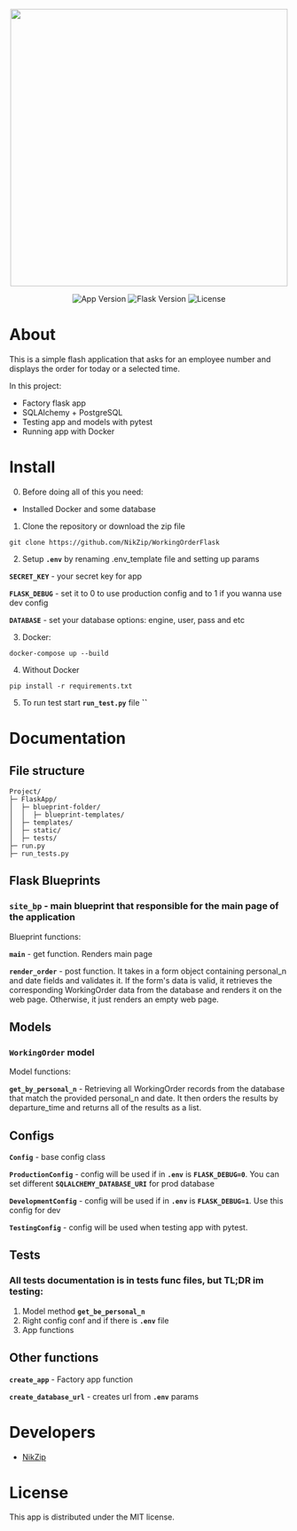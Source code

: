 <p align="center">
      <img src="https://res.cloudinary.com/practicaldev/image/fetch/s--ukvXO23M--/c_imagga_scale,f_auto,fl_progressive,h_420,q_auto,w_1000/https://dev-to-uploads.s3.amazonaws.com/uploads/articles/9o96xdyd1m0arnk1gq9k.png" width="500">
</p>

<p align="center">
   <img src="https://img.shields.io/badge/App%20Version-v1.0-red" alt="App Version">
   <img src="https://img.shields.io/badge/Flask%20Version-2.2-red" alt="Flask Version">
   <img src="https://img.shields.io/badge/License-MIT-red" alt="License">
</p>

# About

This is a simple flash application that asks for an employee number and displays the order for today or a selected time.

In this project:
+ Factory flask app
+ SQLAlchemy + PostgreSQL
+ Testing app and models with pytest
+ Running app with Docker


# Install

0. Before doing all of this you need:

+ Installed Docker and some database

1. Clone the repository or download the zip file

```
git clone https://github.com/NikZip/WorkingOrderFlask
```

2. Setup **`.env`** by renaming .env_template file and setting up params

**`SECRET_KEY`** - your secret key for app

**`FLASK_DEBUG`** - set it to 0 to use production config and to 1 if you wanna use dev config

**`DATABASE`** - set your database options: engine, user, pass and etc 


3. Docker:

```
docker-compose up --build
```
4. Without Docker
```
pip install -r requirements.txt
```

5. To run test start **`run_test.py`** file
**``**

# Documentation

## File structure 
```
Project/
├─ FlaskApp/
│  ├─ blueprint-folder/
│  │  ├─ blueprint-templates/
│  ├─ templates/
│  ├─ static/
│  ├─ tests/
├─ run.py
├─ run_tests.py
```

## Flask Blueprints

### **`site_bp`** - main blueprint that responsible for the main page of the application

Blueprint functions:

**`main`** - get function. Renders main page

**`render_order`** - post function. 
It takes in a form object containing personal_n and date fields and validates it. 
If the form's data is valid, it retrieves the corresponding WorkingOrder data from the database and renders it on the web page. 
Otherwise, it just renders an empty web page.

## Models

### **`WorkingOrder`** model

Model functions:

**`get_by_personal_n`** - Retrieving all WorkingOrder records from the database that match the provided personal_n and date. 
It then orders the results by departure_time and returns all of the results as a list.

## Configs

**`Config`** - base config class 

**`ProductionConfig`** - config will be used if in **`.env`**  is **`FLASK_DEBUG=0`**.
You can set different **`SQLALCHEMY_DATABASE_URI`** for prod database

**`DevelopmentConfig`** -  config will be used if in **`.env`**  is **`FLASK_DEBUG=1`**. 
Use this config for dev

**`TestingConfig`** - config will be used when testing app with pytest.


## Tests

### All tests documentation is in tests func files, but TL;DR im testing:
1. Model method **`get_be_personal_n`**
2. Right config conf and if there is **`.env`** file
3. App functions

## Other functions 

**`create_app`** - Factory app function

**`create_database_url`** - creates url from **`.env`** params


# Developers

- [NikZip](https://github.com/NikZip)

# License
This app is distributed under the MIT license.
